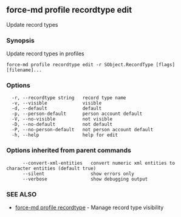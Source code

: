 ## force-md profile recordtype edit

Update record types

### Synopsis

Update record types in profiles

```
force-md profile recordtype edit -r SObject.RecordType [flags] [filename]...
```

### Options

```
  -r, --recordtype string   record type name
  -v, --visible             visible
  -d, --default             default
  -p, --person-default      person account default
  -V, --no-visible          not visible
  -D, --no-default          not default
  -P, --no-person-default   not person account default
  -h, --help                help for edit
```

### Options inherited from parent commands

```
      --convert-xml-entities   convert numeric xml entities to character entities (default true)
      --silent                 show errors only
      --verbose                show debugging output
```

### SEE ALSO

* [force-md profile recordtype](force-md_profile_recordtype.md)	 - Manage record type visibility

